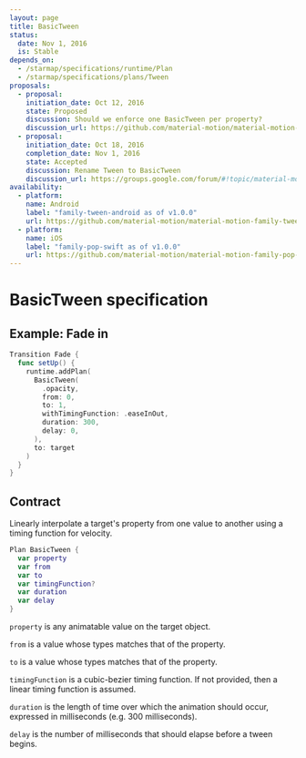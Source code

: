 ```yaml
---
layout: page
title: BasicTween
status:
  date: Nov 1, 2016
  is: Stable
depends_on:
  - /starmap/specifications/runtime/Plan
  - /starmap/specifications/plans/Tween
proposals:
  - proposal:
    initiation_date: Oct 12, 2016
    state: Proposed
    discussion: Should we enforce one BasicTween per property?
    discussion_url: https://github.com/material-motion/material-motion-family-tween-android/issues/6
  - proposal:
    initiation_date: Oct 18, 2016
    completion_date: Nov 1, 2016
    state: Accepted
    discussion: Rename Tween to BasicTween
    discussion_url: https://groups.google.com/forum/#!topic/material-motion/fmk3ApBolkM
availability:
  - platform:
    name: Android
    label: "family-tween-android as of v1.0.0"
    url: https://github.com/material-motion/material-motion-family-tween-android
  - platform:
    name: iOS
    label: "family-pop-swift as of v1.0.0"
    url: https://github.com/material-motion/material-motion-family-pop-swift
---
```


# BasicTween specification

## Example: Fade in

```swift
Transition Fade {
  func setUp() {
    runtime.addPlan(
      BasicTween(
        .opacity, 
        from: 0, 
        to: 1, 
        withTimingFunction: .easeInOut, 
        duration: 300, 
        delay: 0,
      ), 
      to: target
    )
  }
}
```

## Contract

Linearly interpolate a target's property from one value to another using a timing function for velocity.

```swift
Plan BasicTween {
  var property
  var from
  var to
  var timingFunction?
  var duration
  var delay
}
```

`property` is any animatable value on the target object.

`from` is a value whose types matches that of the property.

`to` is a value whose types matches that of the property.

`timingFunction` is a cubic-bezier timing function. If not provided, then a linear timing function
is assumed.

`duration` is the length of time over which the animation should occur, expressed in milliseconds (e.g. 300 milliseconds).

`delay` is the number of milliseconds that should elapse before a tween begins.
